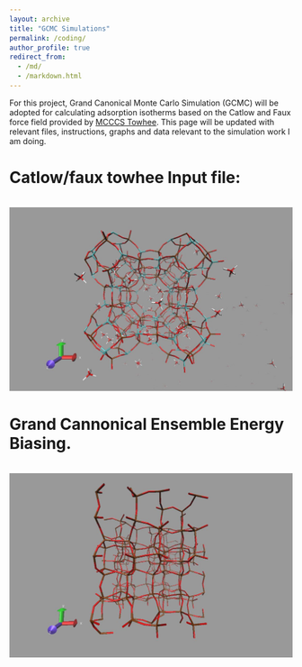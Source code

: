 ```yaml
---
layout: archive
title: "GCMC Simulations"
permalink: /coding/
author_profile: true
redirect_from: 
  - /md/
  - /markdown.html
---
```


For this project, Grand Canonical Monte Carlo Simulation (GCMC) will be adopted for calculating adsorption isotherms based on the Catlow and Faux force field provided by [MCCCS Towhee](http://towhee.sourceforge.net/forcefields/catlow_faux.html). This page will be updated with relevant files, instructions, graphs and data relevant to the simulation work I am doing. 

Catlow/faux towhee Input file:
======

<br/><img src='/images/zeolite.png'>

Grand Cannonical Ensemble Energy Biasing.
======

<br/><img src='/images/energybiasing.png'>
